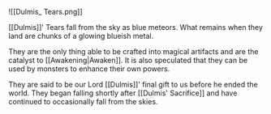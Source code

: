 ![[Dulmis_ Tears.png]]

[[Dulmis]]' Tears fall from the sky as blue meteors. What remains when they land are chunks of a glowing blueish metal.

They are the only thing able to be crafted into magical artifacts and are the catalyst to [[Awakening|Awaken]]. It is also speculated that they can be used by monsters to enhance their own powers.

They are said to be our Lord [[Dulmis]]' final gift to us before he ended the world. They began falling shortly after [[Dulmis' Sacrifice]] and have continued to occasionally fall from the skies.